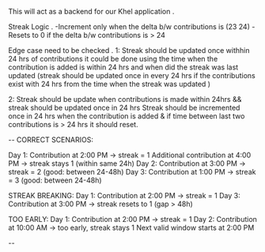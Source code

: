 This will act as a backend for our Khel application .


Streak Logic .
-Increment only when the delta b/w contributions is (23 24)
-Resets to 0 if the delta b/w contributions is > 24

Edge case need to be checked .
1: Streak should be updated once withhin 24 hrs of contributions it could be done using the time when the contribution is added is within 24 hrs and when did the streak was last  updated
 (streak should be updated once in every 24 hrs if the contributions exist with 24 hrs from the time when the streak was updated )

 2: Streak should be update when contributions is made within 24hrs && streak should be updated once in 24 hrs 
 Streak should be incremented once in 24 hrs when the contribution is added & if time between last two contributions is > 24 hrs it should reset.

 --
 CORRECT SCENARIOS:

Day 1: Contribution at 2:00 PM → streak = 1
       Additional contribution at 4:00 PM → streak stays 1 (within same 24h)
Day 2: Contribution at 3:00 PM → streak = 2 (good: between 24-48h)
Day 3: Contribution at 1:00 PM → streak = 3 (good: between 24-48h)

STREAK BREAKING:
Day 1: Contribution at 2:00 PM → streak = 1
Day 3: Contribution at 3:00 PM → streak resets to 1 (gap > 48h)

TOO EARLY:
Day 1: Contribution at 2:00 PM → streak = 1
Day 2: Contribution at 10:00 AM → too early, streak stays 1
       Next valid window starts at 2:00 PM

--